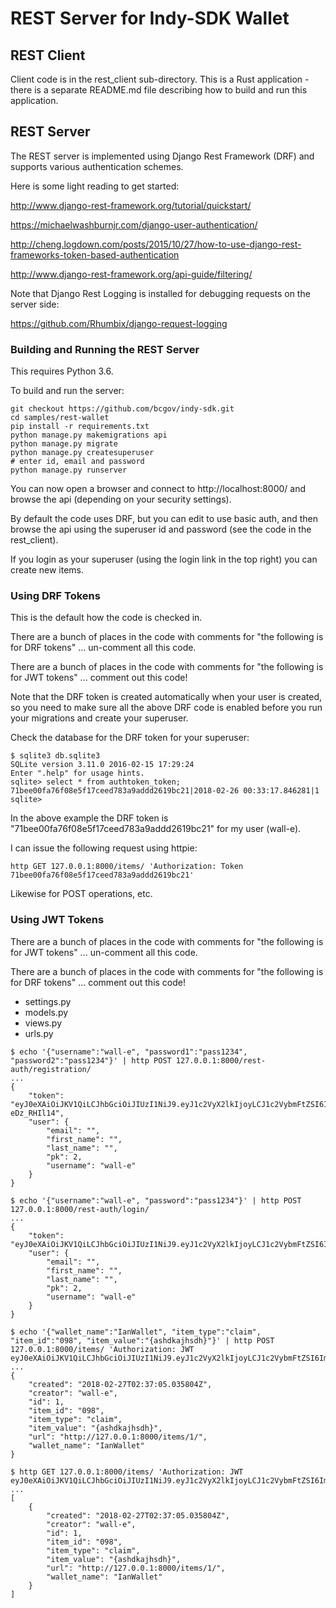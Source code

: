 # REST Server for Indy-SDK Wallet

## REST Client

Client code is in the rest_client sub-directory. This is a Rust application - there is a separate README.md file describing how to build and run this application.

## REST Server

The REST server is implemented using Django Rest Framework (DRF) and supports various authentication schemes.

Here is some light reading to get started:

http://www.django-rest-framework.org/tutorial/quickstart/

https://michaelwashburnjr.com/django-user-authentication/

http://cheng.logdown.com/posts/2015/10/27/how-to-use-django-rest-frameworks-token-based-authentication

http://www.django-rest-framework.org/api-guide/filtering/

Note that Django Rest Logging is installed for debugging requests on the server side:

https://github.com/Rhumbix/django-request-logging

### Building and Running the REST Server

This requires Python 3.6.

To build and run the server:

```
git checkout https://github.com/bcgov/indy-sdk.git
cd samples/rest-wallet
pip install -r requirements.txt
python manage.py makemigrations api
python manage.py migrate
python manage.py createsuperuser
# enter id, email and password
python manage.py runserver
```

You can now open a browser and connect to http://localhost:8000/ and browse the api (depending on your security settings).

By default the code uses DRF, but you can edit to use basic auth, and then browse the api using the superuser id and password (see the code in the rest_client).

If you login as your superuser (using the login link in the top right) you can create new items.

### Using DRF Tokens

This is the default how the code is checked in.

There are a bunch of places in the code with comments for "the following is for DRF tokens" ... un-comment all this code.

There are a bunch of places in the code with comments for "the following is for JWT tokens" ... comment out this code!

Note that the DRF token is created automatically when your user is created, so you need to make sure all the above DRF code is enabled before you run your migrations and create your superuser.

Check the database for the DRF token for your superuser:

```
$ sqlite3 db.sqlite3
SQLite version 3.11.0 2016-02-15 17:29:24
Enter ".help" for usage hints.
sqlite> select * from authtoken_token;
71bee00fa76f08e5f17ceed783a9addd2619bc21|2018-02-26 00:33:17.846281|1
sqlite>
```

In the above example the DRF token is "71bee00fa76f08e5f17ceed783a9addd2619bc21" for my user (wall-e).

I can issue the following request using httpie:

```
http GET 127.0.0.1:8000/items/ 'Authorization: Token 71bee00fa76f08e5f17ceed783a9addd2619bc21'
```

Likewise for POST operations, etc.

### Using JWT Tokens

There are a bunch of places in the code with comments for "the following is for JWT tokens" ... un-comment all this code.

There are a bunch of places in the code with comments for "the following is for DRF tokens" ... comment out this code!

* settings.py
* models.py
* views.py
* urls.py

```
$ echo '{"username":"wall-e", "password1":"pass1234", "password2":"pass1234"}' | http POST 127.0.0.1:8000/rest-auth/registration/
...
{
    "token": "eyJ0eXAiOiJKV1QiLCJhbGciOiJIUzI1NiJ9.eyJ1c2VyX2lkIjoyLCJ1c2VybmFtZSI6ImlhbjIiLCJleHAiOjE1MTk2OTE0OTQsImVtYWlsIjoiIiwib3JpZ19pYXQiOjE1MTk2ODc4OTR9.bBIgczb4yJwqX0uUX5Pls3fPlyUkkHf3-eDz_RHIl14",
    "user": {
        "email": "",
        "first_name": "",
        "last_name": "",
        "pk": 2,
        "username": "wall-e"
    }
}

$ echo '{"username":"wall-e", "password":"pass1234"}' | http POST 127.0.0.1:8000/rest-auth/login/
...
{
    "token": "eyJ0eXAiOiJKV1QiLCJhbGciOiJIUzI1NiJ9.eyJ1c2VyX2lkIjoyLCJ1c2VybmFtZSI6ImlhbjIiLCJleHAiOjE1MTk3MDI1OTgsImVtYWlsIjoiIiwib3JpZ19pYXQiOjE1MTk2OTg5OTh9.TqLbm6j7FuO6KZnf5gouX8utwnu7DTGuFVq4jiuEato",
    "user": {
        "email": "",
        "first_name": "",
        "last_name": "",
        "pk": 2,
        "username": "wall-e"
    }
}

$ echo '{"wallet_name":"IanWallet", "item_type":"claim", "item_id":"098", "item_value":"{ashdkajhsdh}"}' | http POST 127.0.0.1:8000/items/ 'Authorization: JWT eyJ0eXAiOiJKV1QiLCJhbGciOiJIUzI1NiJ9.eyJ1c2VyX2lkIjoyLCJ1c2VybmFtZSI6ImlhbjIiLCJleHAiOjE1MTk3MDI1OTgsImVtYWlsIjoiIiwib3JpZ19pYXQiOjE1MTk2OTg5OTh9.TqLbm6j7FuO6KZnf5gouX8utwnu7DTGuFVq4jiuEato'
...
{
    "created": "2018-02-27T02:37:05.035804Z",
    "creator": "wall-e",
    "id": 1,
    "item_id": "098",
    "item_type": "claim",
    "item_value": "{ashdkajhsdh}",
    "url": "http://127.0.0.1:8000/items/1/",
    "wallet_name": "IanWallet"
}

$ http GET 127.0.0.1:8000/items/ 'Authorization: JWT eyJ0eXAiOiJKV1QiLCJhbGciOiJIUzI1NiJ9.eyJ1c2VyX2lkIjoyLCJ1c2VybmFtZSI6ImlhbjIiLCJleHAiOjE1MTk3MDI1OTgsImVtYWlsIjoiIiwib3JpZ19pYXQiOjE1MTk2OTg5OTh9.TqLbm6j7FuO6KZnf5gouX8utwnu7DTGuFVq4jiuEato'
...
[
    {
        "created": "2018-02-27T02:37:05.035804Z",
        "creator": "wall-e",
        "id": 1,
        "item_id": "098",
        "item_type": "claim",
        "item_value": "{ashdkajhsdh}",
        "url": "http://127.0.0.1:8000/items/1/",
        "wallet_name": "IanWallet"
    }
]
```
